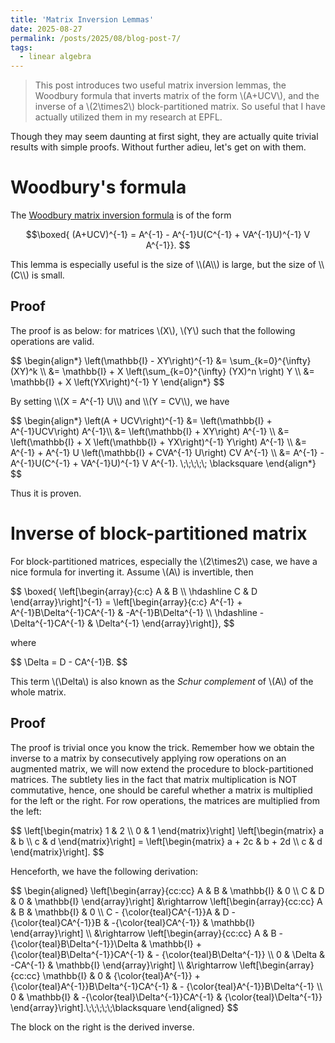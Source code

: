 ```yaml
---
title: 'Matrix Inversion Lemmas'
date: 2025-08-27
permalink: /posts/2025/08/blog-post-7/
tags:
  - linear algebra
---
```


> This post introduces two useful matrix inversion lemmas, the Woodbury formula that inverts matrix of the form \\(A+UCV\\), and the inverse of a \\(2\times2\\) block-partitioned matrix. So useful that I have actually utilized them in my research at EPFL.

Though they may seem daunting at first sight, they are actually quite trivial results with simple proofs. Without further adieu, let's get on with them. 

# Woodbury's formula
The [Woodbury matrix inversion formula](https://en.wikipedia.org/wiki/Woodbury_matrix_identity#Direct_proof) is of the form
<p>

$$\boxed{
(A+UCV)^{-1} = A^{-1} - A^{-1}U(C^{-1} + VA^{-1}U)^{-1} V A^{-1}}.
$$
</p>
This lemma is especially useful is the size of \\(A\\) is large, but the size of \\(C\\) is small.

## Proof
The proof is as below: for matrices \\(X\\), \\(Y\\) such that the following operations are valid.
<p>
$$
\begin{align*}
    \left(\mathbb{I} - XY\right)^{-1} &= \sum_{k=0}^{\infty} (XY)^k \\
    &= \mathbb{I} + X \left(\sum_{k=0}^{\infty} (YX)^n \right) Y \\
    &= \mathbb{I} + X \left(YX\right)^{-1} Y
\end{align*}
$$
</p>
By setting \\(X = A^{-1} U\\) and \\(Y = CV\\), we have
<p>
$$
\begin{align*}
    \left(A + UCV\right)^{-1} &= \left(\mathbb{I} + A^{-1}UCV\right) A^{-1}\\
    &= \left(\mathbb{I} + XY\right) A^{-1} \\
    &= \left(\mathbb{I} + X \left(\mathbb{I} + YX\right)^{-1} Y\right) A^{-1} \\
    &= A^{-1} + A^{-1} U \left(\mathbb{I} + CVA^{-1} U\right) CV A^{-1} \\
    &= A^{-1} - A^{-1}U(C^{-1} + VA^{-1}U)^{-1} V A^{-1}. \;\;\;\;\; \blacksquare
\end{align*}
$$
</p>
Thus it is proven.


# Inverse of block-partitioned matrix
For block-partitioned matrices, especially the \\(2\times2\\) case, we have a nice formula for inverting it. Assume \\(A\\) is invertible, then
<p>
$$ \boxed{
\left[\begin{array}{c:c}
A & B \\ \hdashline
C & D
\end{array}\right]^{-1} = \left[\begin{array}{c:c}
A^{-1} + A^{-1}B\Delta^{-1}CA^{-1} & -A^{-1}B\Delta^{-1} \\ \hdashline
-\Delta^{-1}CA^{-1} & \Delta^{-1}
\end{array}\right]},
$$
</p>
where
<p>
$$
\Delta = D - CA^{-1}B.
$$
</p>

This term \\(\Delta\\) is also known as the *Schur complement* of \\(A\\) of the whole matrix.

## Proof
The proof is trivial once you know the trick. Remember how we obtain the inverse to a matrix by consecutively applying row operations on an augmented matrix, we will now extend the procedure to block-partitioned matrices. The subtlety lies in the fact that matrix multiplication is NOT commutative, hence, one should be careful whether a matrix is multiplied for the left or the right. For row operations, the matrices are multiplied from the left:
<p>
$$
\left[\begin{matrix}
    1 & 2 \\ 0 & 1
\end{matrix}\right] \left[\begin{matrix}
    a & b \\ c & d
\end{matrix}\right] = \left[\begin{matrix}
    a + 2c & b + 2d \\ c & d
\end{matrix}\right].
$$
</p>
Henceforth, we have the following derivation:
<p>
$$
\begin{aligned}
    \left[\begin{array}{cc:cc}
        A & B & \mathbb{I} & 0 \\
        C & D & 0 & \mathbb{I}
    \end{array}\right] &\rightarrow \left[\begin{array}{cc:cc}
        A & B & \mathbb{I} & 0 \\
        C - {\color{teal}CA^{-1}}A & D - {\color{teal}CA^{-1}}B & -{\color{teal}CA^{-1}} & \mathbb{I}
    \end{array}\right] \\
    &\rightarrow \left[\begin{array}{cc:cc}
        A & B - {\color{teal}B\Delta^{-1}}\Delta & \mathbb{I} + {\color{teal}B\Delta^{-1}}CA^{-1} & - {\color{teal}B\Delta^{-1}} \\
        0 & \Delta & -CA^{-1} & \mathbb{I}
    \end{array}\right] \\
    &\rightarrow \left[\begin{array}{cc:cc}
        \mathbb{I} & 0 & {\color{teal}A^{-1}} + {\color{teal}A^{-1}}B\Delta^{-1}CA^{-1} & - {\color{teal}A^{-1}}B\Delta^{-1} \\
        0 & \mathbb{I} & -{\color{teal}\Delta^{-1}}CA^{-1} & {\color{teal}\Delta^{-1}}
    \end{array}\right].\;\;\;\;\;\blacksquare
\end{aligned}
$$
</p>
The block on the right is the derived inverse.